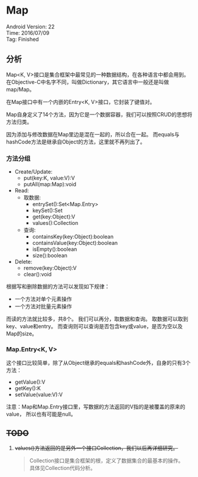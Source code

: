 # Map

Android Version: 22  
Time: 2016/07/09  
Tag: Finished  

## 分析
Map<K, V>接口是集合框架中最常见的一种数据结构，在各种语言中都会用到。
在Objective-C中名字不同，叫做Dictionary，其它语言中一般还是叫做map/Map。

在Map接口中有一个内嵌的Entry<K, V>接口，它封装了键值对。

Map自身定义了14个方法，因为它是一个数据容器，我们可以按照CRUD的思想将方法归类。

因为添加与修改数据在Map里边是混在一起的，所以合在一起。
而equals与hashCode方法是继承自Object的方法，这里就不再列出了。

### 方法分组
* Create/Update:
	- put(key:K, value:V):V
	- putAll(map:Map):void
* Read:
	- 取数据:
		- entrySet():Set<Map.Entry>
		- keySet():Set<K>
		- get(key:Object):V
		- values():Collection<V>
	- 查询:
		- containsKey(key:Object):boolean
		- containsValue(key:Object):boolean
		- isEmpty():boolean
		- size():boolean
* Delete:
	- remove(key:Object):V
	- clear():void

根据写和删除数据的方法可以发现如下规律：
* 一个方法对单个元素操作
* 一个方法对批量元素操作

而读的方法就比较多，共8个。
我们可以再分，取数据和查询。
取数据可以取到key、value和entry。
而查询则可以查询是否包含key或value，是否为空以及Map的size。

### Map.Entry<K, V>
这个接口比较简单，除了从Object继承的equals和hashCode外，自身的只有3个方法：
* getValue():V
* getKey():K
* setValue(value:V):V

注意：Map和Map.Entry接口里，写数据的方法返回的V指的是被覆盖的原来的value，
所以也有可能是null。

## ~~TODO~~
1. ~~values()方法返回的是另外一个接口Collection，我们以后再详细研究。~~

	> Collection接口是集合框架的根，定义了数据集合的最基本的操作。  
	> 具体见Collection代码分析。

